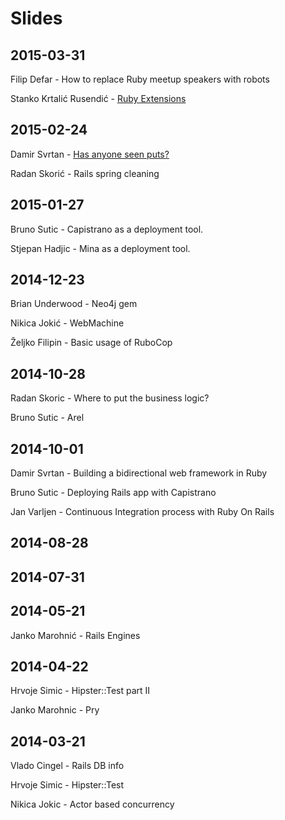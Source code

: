 # Slides

## 2015-03-31
Filip Defar - How to replace Ruby meetup speakers with robots

Stanko Krtalić Rusendić - [Ruby Extensions](https://github.com/rubyzg/slides/blob/master/2015-03-31/ruby_extensions.pdf)

## 2015-02-24
Damir Svrtan - [Has anyone seen puts?](http://slides.com/damirsvrtan/ruby-talks-1-9#/)

Radan Skorić - Rails spring cleaning

## 2015-01-27
Bruno Sutic - Capistrano as a deployment tool.

Stjepan Hadjic - Mina as a deployment tool.

## 2014-12-23
Brian Underwood - Neo4j gem

Nikica Jokić - WebMachine

Željko Filipin - Basic usage of RuboCop

## 2014-10-28
Radan Skoric - Where to put the business logic?

Bruno Sutic - Arel

## 2014-10-01
Damir Svrtan - Building a bidirectional web framework in Ruby

Bruno Sutic - Deploying Rails app with Capistrano

Jan Varljen - Continuous Integration process with Ruby On Rails

## 2014-08-28

## 2014-07-31

## 2014-05-21
Janko Marohnić - Rails Engines

## 2014-04-22
Hrvoje Simic - Hipster::Test part II

Janko Marohnic - Pry

## 2014-03-21
Vlado Cingel - Rails DB info

Hrvoje Simic - Hipster::Test

Nikica Jokic - Actor based concurrency
